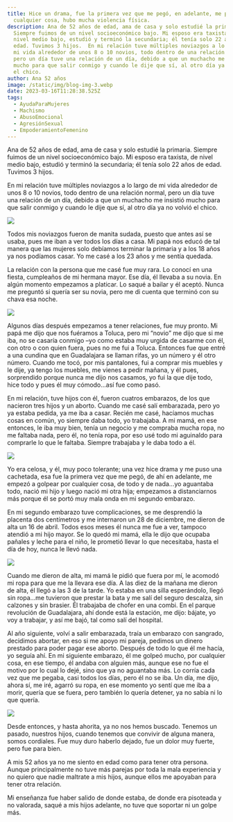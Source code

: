 ```yaml
---
title: Hice un drama, fue la primera vez que me pegó, en adelante, me pegaba por
  cualquier cosa, hubo mucha violencia física.
description: Ana de 52 años de edad, ama de casa y solo estudié la primaria.
  Siempre fuimos de un nivel socioeconómico bajo. Mi esposo era taxista, de
  nivel medio bajo, estudió y terminó la secundaria; él tenía solo 22 años de
  edad. Tuvimos 3 hijos.  En mi relación tuve múltiples noviazgos a lo largo de
  mi vida alrededor de unos 8 o 10 novios, todo dentro de una relación normal,
  pero un día tuve una relación de un día, debido a que un muchacho me insistió
  mucho para que salir conmigo y cuando le dije que sí, al otro día ya no volvió
  el chico.
author: Ana 52 años
image: /static/img/blog-img-3.webp
date: 2023-03-16T11:28:38.525Z
tags:
  - AyudaParaMujeres
  - Machismo
  - AbusoEmocional
  - AgresiónSexual
  - EmpoderamientoFemenino
---
```

Ana de 52 años de edad, ama de casa y solo estudié la primaria. Siempre fuimos de un nivel socioeconómico bajo. Mi esposo era taxista, de nivel medio bajo, estudió y terminó la secundaria; él tenía solo 22 años de edad. Tuvimos 3 hijos.

En mi relación tuve múltiples noviazgos a lo largo de mi vida alrededor de unos 8 o 10 novios, todo dentro de una relación normal, pero un día tuve una relación de un día, debido a que un muchacho me insistió mucho para que salir conmigo y cuando le dije que sí, al otro día ya no volvió el chico.

![](https://ayudaparalamujer.org/img/blog11.png)

Todos mis noviazgos fueron de manita sudada, puesto que antes así se usaba, pues me iban a ver todos los días a casa. Mi papá nos educó de tal manera que las mujeres solo debíamos terminar la primaria y a los 18 años ya nos podíamos casar. Yo me casé a los 23 años y me sentía quedada.

La relación con la persona que me casé fue muy rara. Lo conocí en una fiesta, cumpleaños de mi hermana mayor. Ese día, él llevaba a su novia. En algún momento empezamos a platicar. Lo saqué a bailar y él aceptó. Nunca me preguntó si quería ser su novia, pero me di cuenta que terminó con su chava esa noche.

![](https://ayudaparalamujer.org/img/blog12.png)

Algunos días después empezamos a tener relaciones, fue muy pronto. Mi papá me dijo que nos fuéramos a Toluca, pero mi “novio” me dijo que si me iba, no se casaría conmigo –yo como estaba muy urgida de casarme con él, con otro o con quien fuera, pues no me fui a Toluca. Entonces fue que entré a una cundina que en Guadalajara se llaman rifas, yo un número y él otro número. Cuando me tocó, por mis pantalones, fui a comprar mis muebles y le dije, ya tengo los muebles, me vienes a pedir mañana, y él pues, sorprendido porque nunca me dijo nos casamos, yo fui la que dije todo, hice todo y pues él muy cómodo...así fue como pasó.

En mi relación, tuve hijos con él, fueron cuatros embarazos, de los que nacieron tres hijos y un aborto. Cuando me casé salí embarazada, pero yo ya estaba pedida, ya me iba a casar. Recién me casé, hacíamos muchas cosas en común, yo siempre daba todo, yo trabajaba. A mi mamá, en ese entonces, le iba muy bien, tenía un negocio y me compraba mucha ropa, no me faltaba nada, pero él, no tenía ropa, por eso usé todo mi aguinaldo para comprarle lo que le faltaba. Siempre trabajaba y le daba todo a él.

![](https://ayudaparalamujer.org/img/blog13.png)

Yo era celosa, y él, muy poco tolerante; una vez hice drama y me puso una cachetada, esa fue la primera vez que me pegó, de ahí en adelante, me empezó a golpear por cualquier cosa, de todo y de nada...yo aguantaba todo, nació mi hijo y luego nació mi otra hija; empezamos a distanciarnos más porque él se portó muy mala onda en mi segundo embarazo.

En mi segundo embarazo tuve complicaciones, se me desprendió la placenta dos centímetros y me internaron un 28 de diciembre, me dieron de alta un 16 de abril. Todos esos meses él nunca me fue a ver, tampoco atendió a mi hijo mayor. Se lo quedó mi mamá, ella le dijo que ocupaba pañales y leche para el niño, le prometió llevar lo que necesitaba, hasta el día de hoy, nunca le llevó nada.

![](https://ayudaparalamujer.org/img/blog14.png)

Cuando me dieron de alta, mi mamá le pidió que fuera por mí, le acomodó mi ropa para que me la llevara ese día. A las diez de la mañana me dieron de alta, él llegó a las 3 de la tarde. Yo estaba en una silla esperándolo, llegó sin ropa...me tuvieron que prestar la bata y me salí del seguro descalza, sin calzones y sin brasier. Él trabajaba de chofer en una combi. En el parque revolución de Guadalajara, ahí donde está la estación, me dijo: bájate, yo voy a trabajar, y así me bajó, tal como salí del hospital.

Al año siguiente, volví a salir embarazada, traía un embarazo con sangrado, decidimos abortar, en eso si me apoyo mi pareja, pedimos un dinero prestado para poder pagar ese aborto. Después de todo lo que él me hacía, yo seguía ahí. En mi siguiente embarazo, él me golpeó mucho, por cualquier cosa, en ese tiempo, él andaba con alguien más, aunque ese no fue el motivo por lo cual lo dejé, sino que ya no aguantaba más. Lo corría cada vez que me pegaba, casi todos los días, pero él no se iba. Un día, me dijo, ahora sí, me iré, agarró su ropa, en ese momento yo sentí que me iba a morir, quería que se fuera, pero también lo quería detener, ya no sabía ni lo que quería.

![](https://ayudaparalamujer.org/img/blog15.png)

Desde entonces, y hasta ahorita, ya no nos hemos buscado. Tenemos un pasado, nuestros hijos, cuando tenemos que convivir de alguna manera, somos cordiales. Fue muy duro haberlo dejado, fue un dolor muy fuerte, pero fue para bien.

A mis 52 años ya no me siento en edad como para tener otra persona. Aunque principalmente no tuve más parejas por toda la mala experiencia y no quiero que nadie maltrate a mis hijos, aunque ellos me apoyaban para tener otra relación.

Mi enseñanza fue haber salido de donde estaba, de donde era pisoteada y no valorada, saqué a mis hijos adelante, no tuve que soportar ni un golpe más.